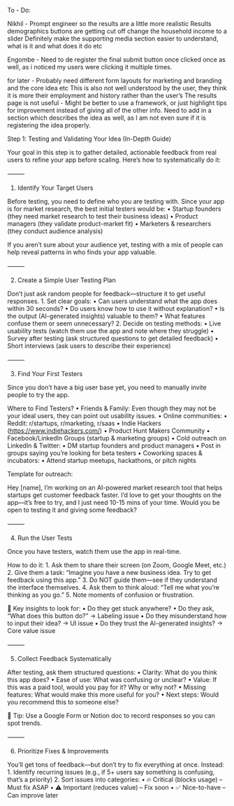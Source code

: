 To - Do:

Nikhil -
Prompt engineer so the results are a little more realistic
Results demographics buttons are getting cut off
change the household income to a slider
Definitely make the supporting media section easier to understand, what is it and what does it do etc

Engombe -
Need to de register the final submit button once clicked once as well, as i noticed my users were clicking it multiple times.

for later -
Probably need different form layouts for marketing and branding and the core idea etc
This is also not well understood by the user, they think it is more their employment and history rather than the user’s
The results page is not useful - Might be better to use a framework, or just highlight tips for improvement instead of giving all of the other info. Need to add in a section which describes the idea as well, as I am not even sure if it is registering the idea properly.

Step 1: Testing and Validating Your Idea (In-Depth Guide)

Your goal in this step is to gather detailed, actionable feedback from real users to refine your app before scaling. Here’s how to systematically do it:

⸻

1. Identify Your Target Users

Before testing, you need to define who you are testing with. Since your app is for market research, the best initial testers would be:
• Startup founders (they need market research to test their business ideas)
• Product managers (they validate product-market fit)
• Marketers & researchers (they conduct audience analysis)

If you aren’t sure about your audience yet, testing with a mix of people can help reveal patterns in who finds your app valuable.

⸻

2. Create a Simple User Testing Plan

Don’t just ask random people for feedback—structure it to get useful responses. 1. Set clear goals:
• Can users understand what the app does within 30 seconds?
• Do users know how to use it without explanation?
• Is the output (AI-generated insights) valuable to them?
• What features confuse them or seem unnecessary? 2. Decide on testing methods:
• Live usability tests (watch them use the app and note where they struggle)
• Survey after testing (ask structured questions to get detailed feedback)
• Short interviews (ask users to describe their experience)

⸻

3. Find Your First Testers

Since you don’t have a big user base yet, you need to manually invite people to try the app.

Where to Find Testers?
• Friends & Family: Even though they may not be your ideal users, they can point out usability issues.
• Online communities:
• Reddit: r/startups, r/marketing, r/saas
• Indie Hackers (https://www.indiehackers.com/)
• Product Hunt Makers Community
• Facebook/LinkedIn Groups (startup & marketing groups)
• Cold outreach on LinkedIn & Twitter:
• DM startup founders and product managers
• Post in groups saying you’re looking for beta testers
• Coworking spaces & incubators:
• Attend startup meetups, hackathons, or pitch nights

Template for outreach:

Hey [name], I’m working on an AI-powered market research tool that helps startups get customer feedback faster. I’d love to get your thoughts on the app—it’s free to try, and I just need 10-15 mins of your time. Would you be open to testing it and giving some feedback?

⸻

4. Run the User Tests

Once you have testers, watch them use the app in real-time.

How to do it: 1. Ask them to share their screen (on Zoom, Google Meet, etc.) 2. Give them a task: “Imagine you have a new business idea. Try to get feedback using this app.” 3. Do NOT guide them—see if they understand the interface themselves. 4. Ask them to think aloud: “Tell me what you’re thinking as you go.” 5. Note moments of confusion or frustration.

🚨 Key insights to look for:
• Do they get stuck anywhere?
• Do they ask, “What does this button do?” → Labeling issue
• Do they misunderstand how to input their idea? → UI issue
• Do they trust the AI-generated insights? → Core value issue

⸻

5. Collect Feedback Systematically

After testing, ask them structured questions:
• Clarity: What do you think this app does?
• Ease of use: What was confusing or unclear?
• Value: If this was a paid tool, would you pay for it? Why or why not?
• Missing features: What would make this more useful for you?
• Next steps: Would you recommend this to someone else?

📌 Tip: Use a Google Form or Notion doc to record responses so you can spot trends.

⸻

6. Prioritize Fixes & Improvements

You’ll get tons of feedback—but don’t try to fix everything at once. Instead: 1. Identify recurring issues (e.g., if 5+ users say something is confusing, that’s a priority) 2. Sort issues into categories:
• 🔥 Critical (blocks usage) – Must fix ASAP
• ⚠️ Important (reduces value) – Fix soon
• ✅ Nice-to-have – Can improve later
